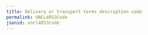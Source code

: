 ```yaml
---
title: Delivery or transport terms description code
permalink: UNCL4053Code
jsonid: uncl4053code
---
```

